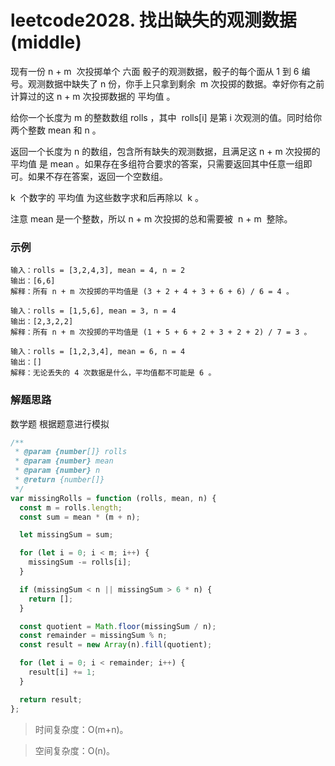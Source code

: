 # leetcode2028. 找出缺失的观测数据 (middle)

现有一份 n + m  次投掷单个 六面 骰子的观测数据，骰子的每个面从 1 到 6 编号。观测数据中缺失了 n 份，你手上只拿到剩余  m 次投掷的数据。幸好你有之前计算过的这 n + m 次投掷数据的 平均值 。

给你一个长度为 m 的整数数组 rolls ，其中  rolls[i] 是第 i 次观测的值。同时给你两个整数 mean 和 n 。

返回一个长度为 n 的数组，包含所有缺失的观测数据，且满足这 n + m 次投掷的 平均值 是 mean 。如果存在多组符合要求的答案，只需要返回其中任意一组即可。如果不存在答案，返回一个空数组。

k  个数字的 平均值 为这些数字求和后再除以  k 。

注意 mean 是一个整数，所以 n + m 次投掷的总和需要被  n + m  整除。

### 示例

```
输入：rolls = [3,2,4,3], mean = 4, n = 2
输出：[6,6]
解释：所有 n + m 次投掷的平均值是 (3 + 2 + 4 + 3 + 6 + 6) / 6 = 4 。
```

```
输入：rolls = [1,5,6], mean = 3, n = 4
输出：[2,3,2,2]
解释：所有 n + m 次投掷的平均值是 (1 + 5 + 6 + 2 + 3 + 2 + 2) / 7 = 3 。
```

```
输入：rolls = [1,2,3,4], mean = 6, n = 4
输出：[]
解释：无论丢失的 4 次数据是什么，平均值都不可能是 6 。
```

### 解题思路

数学题 根据题意进行模拟

```js
/**
 * @param {number[]} rolls
 * @param {number} mean
 * @param {number} n
 * @return {number[]}
 */
var missingRolls = function (rolls, mean, n) {
  const m = rolls.length;
  const sum = mean * (m + n);

  let missingSum = sum;

  for (let i = 0; i < m; i++) {
    missingSum -= rolls[i];
  }

  if (missingSum < n || missingSum > 6 * n) {
    return [];
  }

  const quotient = Math.floor(missingSum / n);
  const remainder = missingSum % n;
  const result = new Array(n).fill(quotient);

  for (let i = 0; i < remainder; i++) {
    result[i] += 1;
  }

  return result;
};
```

> 时间复杂度：O(m+n)。

> 空间复杂度：O(n)。
